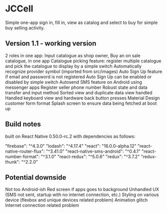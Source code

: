 # JCCell

Simple one-app sign in, fill in, view as catalog and select to buy for simple buy selling activity.

## Version 1.1 - working version

2 roles in one app: Input catalogue as shop owner, Buy an on sale catalogue, in one app
Catalogue picking feature: register multiple catalogue and pick the catalogue to display by a simple switch
Automatically recognize provider symbol (imported from src/images)
Auto Sign Up feature if email and password is not registered
Auto Sign Up can be enabled or disabled by simple switch
Autosend SMS feature on Android using messenger apps
Register seller phone number
Robust state and data transfer and input method
Sorted view and duplicate data view handled
Handled keyboard view and hardware back button presses
Material Design customer form format
Splash screen to ensure data being fetched at boot up

## Build notes

built on React Native 0.50.0-rc.2
with dependencies as follows:

"firebase": "^4.3.0"
"lodash": "^4.17.4"
"react": "16.0.0-alpha.12"
"react-native-router-flux": "^3.41.0"
"react-native-sms-android": "^0.4.1"
"react-number-format": "^3.1.0"
"react-redux": "^5.0.6"
"redux": "^3.7.2"
"redux-thunk": "^2.2.0"

## Potential downside

Not too Android-ish
Red screen if apps goes to background
Unhandled UX (SMS not sent, startup with no internet connection, etc.)
Styling on various device (flexbox and unique devices related problem)
Animation glitch
Internet connection related problem
